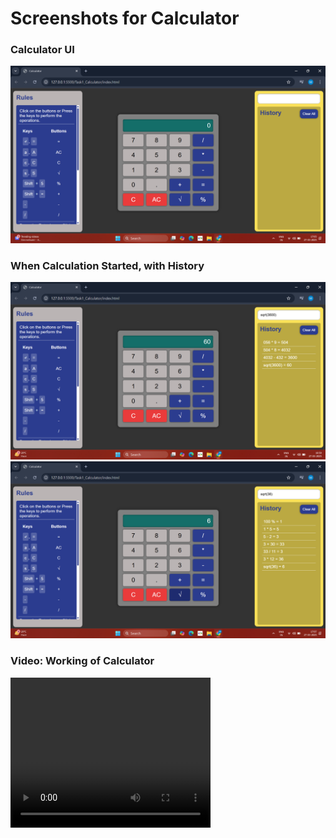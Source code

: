 <h1> Screenshots for Calculator </h1>

<h3> Calculator UI </h3>

<img src="./screenshots/ss01.png" alt="Screenshot 1: UI">

<h3> When Calculation Started, with History </h3>

<img src="./screenshots/ss03.png" alt="Screenshot 2">
<img src="./screenshots/ss04.png" alt="Screenshot 3">

<h3> Video: Working of Calculator </h3>

<video width="320" height="240" controls>
  <source src="./screenshots/video.mp4" type="video/mp4">
  Your browser does not support the video tag.
</video>

